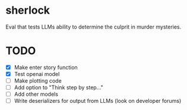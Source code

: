 # sherlock
Eval that tests LLMs ability to determine the culprit in murder mysteries. 

# TODO
- [X] Make enter story function
- [X] Test openai model
- [ ] Make plotting code
- [ ] Add option to "Think step by step..."
- [ ] Add other models
- [ ] Write deserializers for output from LLMs (look on developer forums)